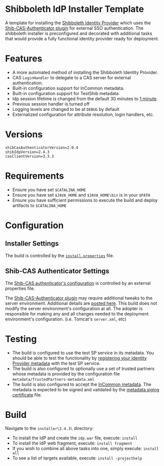 Shibboleth IdP Installer Template
==============================

A template for installing the [Shibboleth Identity Provider](https://wiki.shibboleth.net/confluence/display/SHIB2/IdPInstall) which uses the [Shib-CAS-Authenticator plugin][shibcas] for external SSO authentication. The shibboleth installer is preconfigured and decorated with additional tasks that would provide a fully functional identity provider ready for deployment. 

# Features
- A more automated method of installing the Shibboleth Identity Provider.
- CAS `LoginHandler` to delegate to a CAS server for external authentication.
- Built-in configuration support for InCommon metadata.
- Built-in configuration support for TestShib metadata
- Idp session lifetime is changed from the default 30 minutes to [1 minute](https://github.com/Unicon/unicon-shibboleth-idp-template/blob/master/installer/2.4.3/src/installer/resources/conf-tmpl/internal.xml#L102).
- Previous session handler is turned off
- Logging levels are changed to be at `DEBUG` by default
- Externalized configuration for attribute resolution, login handlers, etc.

# Versions

```properties
shibCasAuthenticatorVersion=2.0.4
shibIdpVersion=2.4.3
casClientVersion=3.3.3
```

# Requirements
- Ensure you have set `$CATALINA_HOME` 
- Ensure you have set `$JAVA_HOME` and `$JAVA_HOME\bin` is in your `$PATH`
- Ensure you have sufficient permissions to execute the build and deploy artifacts to `$CATALINA_HOME`

# Configuration

## Installer Settings
The build is controlled by the [`install.properties`](https://github.com/Unicon/unicon-shibboleth-idp-template/blob/master/installer/2.4.3/src/installer/resources/install.properties) file. 

## Shib-CAS Authenticator Settings
The [Shib-CAS authenticator's configuration][shibcas] is controlled by an external properties file. 

The  [Shib-CAS-Authenticator plugin][shibcas] may require additional tweaks to the server environment. Additional details are [posted here][shibcas]. This build does not modify the server environment's configuration at all. The adopter is responsible for making any and all changes needed to the deployment environment's configuration. (i.e. Tomcat's `server.xml`, etc)

# Testing
* The build is configured to use the test SP service in its metadata. You should be able to test the functionality by [registering your Identity Provider metadata](https://www.testshib.org/metadata.html) with the test SP service. 
* The build is also configured to optionally use a set of trusted partners whose metadata is provided by the configuration file `metadata/TrustedPartners-metadata.xml`
* The build is also configured to accept the [InCommon metadata](https://github.com/Unicon/unicon-shibboleth-idp-template/blob/master/installer/2.4.3/src/installer/resources/conf-tmpl/relying-party.xml#L109). The metadata is expected to be signed and validated by the [metadata siging certificate](https://github.com/Unicon/unicon-shibboleth-idp-template/blob/master/installer/etc/inc-md-cert.pem) file.

# Build
Navigate to the `installer\2.4.3\` directory:

* To install the IdP and create the `idp.war` file, execute: `install`
* To install the IdP web fragment, execute: `install fragment`
* If you wish to combine all above tasks into one, simply execute: `install all`
* To see a list of targets available, execute: `install -projecthelp`

[shibcas]: https://github.com/Unicon/shib-cas-authn2/
